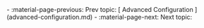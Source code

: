 





<div class="grid cards" markdown>
-   :material-page-previous: Prev topic: [ Advanced Configuration  ](advanced-configuration.md)
-   :material-page-next: Next topic: 
</div>
